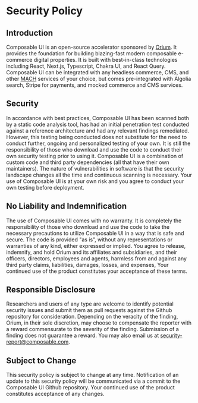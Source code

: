 # Security Policy

## Introduction
Composable UI is an open-source accelerator sponsored by [Orium](https://www.orium.com).  It provides the foundation for building blazing-fast modern composable e-commerce digital properties. It is built with best-in-class technologies including React, Next.js, Typescript, Chakra UI, and React Query.
Composable UI can be integrated with any headless commerce, CMS, and other [MACH](https://machalliance.org/mach-technology) services of your choice, but comes pre-integrated with Algolia search, Stripe for payments, and mocked commerce and CMS services.

## Security
In accordance with best practices, Composable UI has been scanned both by a static code analysis tool, has had an initial penetration test conducted against a reference architecture and had any relevant findings remediated.  
However, this testing being conducted does not substitute for the need to conduct further, ongoing and personalized testing of your own.  It is still the responsibility of those who download and use the code to conduct their own security testing prior to using it.  Composable UI is a combination of custom code and third party dependencies (all that have their own maintainers).  The nature of vulnerabilities in software is that the security landscape changes all the time and continuous scanning is necessary.
Your use of Composable UI is at your own risk and you agree to conduct your own testing before deployment.

## No Liability and Indemnification
The use of Composable UI comes with no warranty. It is completely the responsibility of those who download and use the code to take the necessary precautions to utilize Composable UI in a way that is safe and secure. The code is provided "as is”, without any representations or warranties of any kind, either expressed or implied.
You agree to release, indemnify, and hold Orium and its affiliates and subsidiaries, and their officers, directors, employees and agents, harmless from and against any third party claims, liabilities, damages, losses, and expenses,  Your continued use of the product constitutes your acceptance of these terms.

## Responsible Disclosure
Researchers and users of any type are welcome to identify potential security issues and submit them as pull requests against the Github repository for consideration. Depending on the veracity of the finding, Orium, in their sole discretion, may choose to compensate the reporter with a reward commensurate to the severity of the finding. Submission of a finding does not guarantee a reward.  You may also email us at security-report@composable.com.

## Subject to Change
This security policy is subject to change at any time. Notification of an update to this security policy will be communicated via a commit to the Composable UI Github repository. Your continued use of the product constitutes acceptance of any changes.
